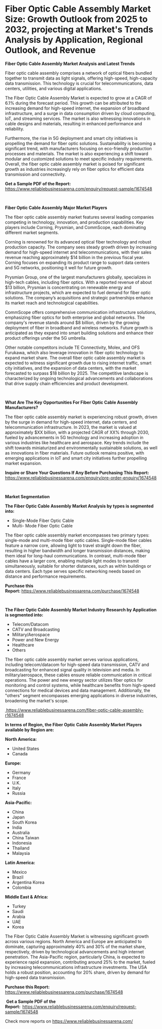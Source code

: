 <p><h1>Fiber Optic Cable Assembly Market Size: Growth Outlook from 2025 to 2032, projecting at Market's Trends Analysis by Application, Regional Outlook, and Revenue</h1></p><p><strong>Fiber Optic Cable Assembly Market Analysis and Latest Trends</strong></p>
<p><p>Fiber optic cable assembly comprises a network of optical fibers bundled together to transmit data as light signals, offering high-speed, high-capacity data transmission. This technology is crucial for telecommunications, data centers, utilities, and various digital applications. </p><p>The Fiber Optic Cable Assembly Market is expected to grow at a CAGR of 6.1% during the forecast period. This growth can be attributed to the increasing demand for high-speed internet, the expansion of broadband infrastructure, and a surge in data consumption driven by cloud computing, IoT, and streaming services. The market is also witnessing innovations in cable designs and materials, resulting in enhanced performance and reliability. </p><p>Furthermore, the rise in 5G deployment and smart city initiatives is propelling the demand for fiber optic solutions. Sustainability is becoming a significant trend, with manufacturers focusing on eco-friendly production processes and materials. The market is also experiencing a shift toward modular and customized solutions to meet specific industry requirements. Overall, the fiber optic cable assembly market is poised for significant growth as industries increasingly rely on fiber optics for efficient data transmission and connectivity.</p></p>
<p><strong>Get a Sample PDF of the Report:&nbsp;</strong> <a href="https://www.reliablebusinessarena.com/enquiry/request-sample/1674548?utm_campaign=2175&utm_medium=2&utm_source=Github&utm_content=ia&utm_term=25032025&utm_id=fiber-optic-cable-assembly">https://www.reliablebusinessarena.com/enquiry/request-sample/1674548</a></p>
<p>&nbsp;</p>
<p><strong>Fiber Optic Cable Assembly Major Market Players</strong></p>
<p><p>The fiber optic cable assembly market features several leading companies competing in technology, innovation, and production capabilities. Key players include Corning, Prysmian, and CommScope, each dominating different market segments.</p><p>Corning is renowned for its advanced optical fiber technology and robust production capacity. The company sees steady growth driven by increasing demand for high-speed internet and telecommunications, with their sales revenue reaching approximately $14 billion in the previous fiscal year. Corning focuses on expanding its product range to support data centers and 5G networks, positioning it well for future growth.</p><p>Prysmian Group, one of the largest manufacturers globally, specializes in high-tech cables, including fiber optics. With a reported revenue of about $13 billion, Prysmian is concentrating on renewable energy and infrastructure projects, which are expected to fuel demand for fiber optic solutions. The company’s acquisitions and strategic partnerships enhance its market reach and technological capabilities.</p><p>CommScope offers comprehensive communication infrastructure solutions, emphasizing fiber optics for both enterprise and global networks. The company's revenue stands around $8 billion, driven by the growing deployment of fiber in broadband and wireless networks. Future growth is anticipated as they expand into smart building solutions and enhance their product offerings under the 5G umbrella.</p><p>Other notable competitors include TE Connectivity, Molex, and OFS Furukawa, which also leverage innovation in fiber optic technology to expand market share. The overall fiber optic cable assembly market is expected to witness significant growth due to rising internet traffic, smart city initiatives, and the expansion of data centers, with the market forecasted to surpass $18 billion by 2025. The competitive landscape is characterized by ongoing technological advancements and collaborations that drive supply chain efficiencies and product development.</p></p>
<p>&nbsp;</p>
<p><strong>What Are The Key Opportunities For Fiber Optic Cable Assembly Manufacturers?</strong></p>
<p><p>The fiber optic cable assembly market is experiencing robust growth, driven by the surge in demand for high-speed internet, data centers, and telecommunication infrastructure. In 2023, the market is valued at approximately $XX billion, with a projected CAGR of XX% through 2030, fueled by advancements in 5G technology and increasing adoption in various industries like healthcare and aerospace. Key trends include the shift towards miniaturized and environmentally sustainable solutions, as well as innovations in fiber materials. Future outlook remains positive, with emerging applications in IoT and smart city initiatives further propelling market expansion.</p></p>
<p><strong>Inquire or Share Your Questions If Any Before Purchasing This Report:</strong> <a href="https://www.reliablebusinessarena.com/enquiry/pre-order-enquiry/1674548?utm_campaign=2175&utm_medium=2&utm_source=Github&utm_content=ia&utm_term=25032025&utm_id=fiber-optic-cable-assembly">https://www.reliablebusinessarena.com/enquiry/pre-order-enquiry/1674548</a></p>
<p>&nbsp;</p>
<p><strong>Market Segmentation</strong></p>
<p><strong>The Fiber Optic Cable Assembly Market Analysis by types is segmented into:</strong></p>
<p><ul><li>Single-Mode Fiber Optic Cable</li><li>Multi- Mode Fiber Optic Cable</li></ul></p>
<p><p>The fiber optic cable assembly market encompasses two primary types: single-mode and multi-mode fiber optic cables. Single-mode fiber cables feature a narrow core, allowing light to travel straight down the fiber, resulting in higher bandwidth and longer transmission distances, making them ideal for long-haul communications. In contrast, multi-mode fiber cables have a larger core, enabling multiple light modes to transmit simultaneously, suitable for shorter distances, such as within buildings or data centers. Each type serves specific networking needs based on distance and performance requirements.</p></p>
<p><strong>Purchase this Report:&nbsp;</strong><a href="https://www.reliablebusinessarena.com/purchase/1674548?utm_campaign=2175&utm_medium=2&utm_source=Github&utm_content=ia&utm_term=25032025&utm_id=fiber-optic-cable-assembly">https://www.reliablebusinessarena.com/purchase/1674548</a></p>
<p>&nbsp;</p>
<p><strong>The Fiber Optic Cable Assembly Market Industry Research by Application is segmented into:</strong></p>
<p><ul><li>Telecom/Datacom</li><li>CATV and Broadcasting</li><li>Military/Aerospace</li><li>Power and New Energy</li><li>Healthcare</li><li>Others</li></ul></p>
<p><p>The fiber optic cable assembly market serves various applications, including telecom/datacom for high-speed data transmission, CATV and broadcasting for enhanced signal quality in television and media. In military/aerospace, these cables ensure reliable communication in critical operations. The power and new energy sector utilizes fiber optics for monitoring and control systems, while healthcare benefits from high-speed connections for medical devices and data management. Additionally, the "others" segment encompasses emerging applications in diverse industries, broadening the market's scope.</p></p>
<p><a href="https://www.reliablebusinessarena.com/fiber-optic-cable-assembly-r1674548?utm_campaign=2175&utm_medium=2&utm_source=Github&utm_content=ia&utm_term=25032025&utm_id=fiber-optic-cable-assembly">&nbsp;https://www.reliablebusinessarena.com/fiber-optic-cable-assembly-r1674548</a></p>
<p><strong>In terms of Region, the Fiber Optic Cable Assembly Market Players available by Region are:</strong></p>
<p>
    <p> <strong> North America: </strong>
        <ul>
            <li>United States</li>
            <li>Canada</li>
        </ul>
        </p> 
    <p> <strong> Europe: </strong>
        <ul>
            <li>Germany</li>
            <li>France</li>
            <li>U.K.</li>
            <li>Italy</li>
            <li>Russia</li>
        </ul>
        </p> 
    <p> <strong> Asia-Pacific: </strong>
        <ul>
            <li>China</li>
            <li>Japan</li>
            <li>South Korea</li>
            <li>India</li>
            <li>Australia</li>
            <li>China Taiwan</li>
            <li>Indonesia</li>
            <li>Thailand</li>
            <li>Malaysia</li>
        </ul>
        </p> 
    <p> <strong> Latin America: </strong>
        <ul>
            <li>Mexico</li>
            <li>Brazil</li>
            <li>Argentina Korea</li>
            <li>Colombia</li>
        </ul>
        </p> 
    <p> <strong> Middle East & Africa: </strong>
        <ul>
            <li>Turkey</li>
            <li>Saudi</li>
            <li>Arabia</li>
            <li>UAE</li>
            <li>Korea</li>
        </ul>
    </p>
    </p>
<p><p>The Fiber Optic Cable Assembly Market is witnessing significant growth across various regions. North America and Europe are anticipated to dominate, capturing approximately 40% and 30% of the market share, respectively, driven by technological advancements and high internet penetration. The Asia-Pacific region, particularly China, is expected to experience rapid expansion, contributing around 25% to the market, fueled by increasing telecommunications infrastructure investments. The USA holds a robust position, accounting for 20% share, driven by demand for high-speed data transmission.</p></p>
<p><strong>Purchase this Report: </strong><a href="https://www.reliablebusinessarena.com/purchase/1674548?utm_campaign=2175&utm_medium=2&utm_source=Github&utm_content=ia&utm_term=25032025&utm_id=fiber-optic-cable-assembly">https://www.reliablebusinessarena.com/purchase/1674548</a></p>
<p>&nbsp;<strong>Get a Sample PDF of the Report:&nbsp;&nbsp;</strong><a href="https://www.reliablebusinessarena.com/enquiry/request-sample/1674548?utm_campaign=2175&utm_medium=2&utm_source=Github&utm_content=ia&utm_term=25032025&utm_id=fiber-optic-cable-assembly">https://www.reliablebusinessarena.com/enquiry/request-sample/1674548</a></p>
<p><strong></strong></p>
<p>Check more reports on <a href="https://www.reliablebusinessarena.com/?utm_campaign=2175&utm_medium=2&utm_source=Github&utm_content=ia&utm_term=25032025&utm_id=fiber-optic-cable-assembly">https://www.reliablebusinessarena.com/</a></p>